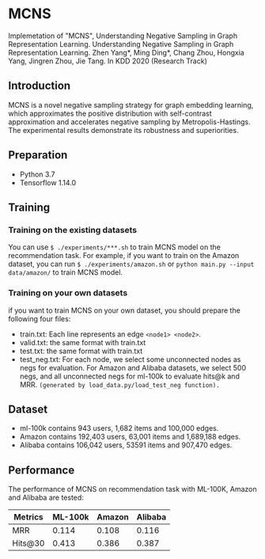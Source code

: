 # MCNS

Implemetation of "MCNS", Understanding Negative Sampling in Graph Representation Learning.
Understanding Negative Sampling in Graph Representation Learning.
Zhen Yang*, Ming Ding*, Chang Zhou, Hongxia Yang, Jingren Zhou, Jie Tang.
In KDD 2020 (Research Track)
## Introduction
MCNS is a novel negative sampling strategy for graph embedding learning, which approximates the positive distribution with self-contrast approximation and accelerates negative sampling by Metropolis-Hastings. The experimental results demonstrate its robustness and superiorities.

## Preparation
* Python 3.7
* Tensorflow 1.14.0


## Training
### Training on the existing datasets
You can use ```$ ./experiments/***.sh``` to train MCNS model on the recommendation task. For example, if you want to train on the Amazon dataset, you can run ```$ ./experiments/amazon.sh``` or ```python main.py --input data/amazon/``` to train MCNS model.

### Training on your own datasets
if you want to train MCNS on your own dataset, you should prepare the following four files:
* train.txt: Each line represents an edge ```<node1> <node2>```.
* valid.txt: the same format with train.txt
* test.txt: the same format with train.txt
* test_neg.txt: For each node, we select some unconnected nodes as negs for evaluation. For Amazon and Alibaba datasets, we select 500 negs, and all unconnected negs for ml-100k to evaluate hits@k and MRR. ```(generated by load_data.py/load_test_neg function).```  


## Dataset
* ml-100k contains 943 users, 1,682 items and 100,000 edges.
* Amazon contains 192,403 users, 63,001 items and 1,689,188 edges.
* Alibaba contains 106,042 users, 53591 items and 907,470 edges.

## Performance 
The performance of MCNS on recommendation task with ML-100K, Amazon and Alibaba are tested:

  Metrics| ML-100k  | Amazon | Alibaba 
 ---- | ----- | ------  | ------  
 MRR  | 0.114 | 0.108  | 0.116 
 Hits@30  | 0.413 | 0.386  | 0.387 
